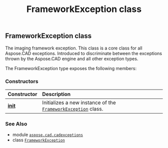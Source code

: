 ﻿---
title: FrameworkException class
second_title: Aspose.CAD for Python via .NET API References
description: 
type: docs
weight: 30
url: /python-net/aspose.cad.cadexceptions/frameworkexception/
is_root: false
---

## FrameworkException class

The imaging framework exception. This class is a core class for all Aspose.CAD exceptions.
Introduced to discriminate between the exceptions thrown by the Aspose.CAD engine and all other exception types.



The FrameworkException type exposes the following members:

### Constructors
| Constructor | Description |
| :- | :- |
| [__init__](/cad/python-net/aspose.cad.cadexceptions/frameworkexception/__init__/#str) | Initializes a new instance of the [`FrameworkException`](/cad/python-net/aspose.cad.cadexceptions/frameworkexception) class. |



### See Also
* module [`aspose.cad.cadexceptions`](..)
* class [`FrameworkException`](/cad/python-net/aspose.cad.cadexceptions/frameworkexception)
